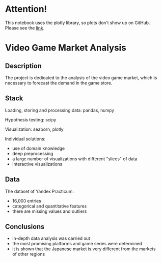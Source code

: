 # Attention!

This notebook uses the plotly library, so plots don't show up on GitHub. Please see the [link](https://nbviewer.org/github/troschiev/DS_portfolio/blob/main/Video_Games_Market_Analysis/Video_Games_Market_Analysis.ipynb).

# Video Game Market Analysis

## Description

The project is dedicated to the analysis of the video game market, which is necessary to forecast the demand in the game store.

## Stack

Loading, storing and processing data: pandas, numpy

Hypothesis testing: scipy

Visualization: seaborn, plotly

Individual solutions:

- use of domain knowledge
- deep preprocessing
- a large number of visualizations with different "slices" of data
- interactive visualizations

## Data

The dataset of Yandex Practicum:

- 16,000 entries
- categorical and quantitative features
- there are missing values and outliers

## Conclusions

- in-depth data analysis was carried out
- the most promising platforms and game series were determined
- it is shown that the Japanese market is very different from the markets of other regions